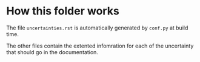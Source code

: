# How this folder works


The file `uncertainties.rst` is automatically generated by `conf.py` at build time.

The other files contain the extented infomration for each of 
the uncertainty that should go in the documentation.